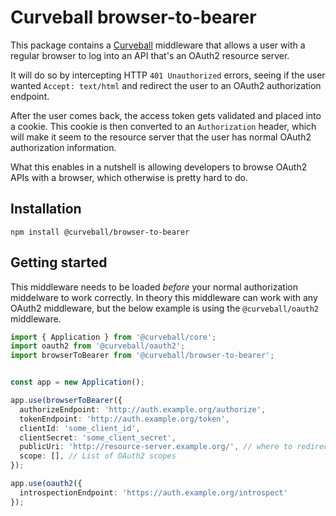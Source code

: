 Curveball browser-to-bearer
===========================

This package contains a [Curveball][1] middleware that allows a user with a
regular browser to log into an API that's an OAuth2 resource server.

It will do so by intercepting HTTP `401 Unauthorized` errors, seeing if the
user wanted `Accept: text/html` and redirect the user to an OAuth2
authorization endpoint.

After the user comes back, the access token gets validated and placed into a
cookie. This cookie is then converted to an `Authorization` header, which
will make it seem to the resource server that the user has normal OAuth2
authorization information.

What this enables in a nutshell is allowing developers to browse OAuth2 APIs
with a browser, which otherwise is pretty hard to do.


Installation
------------

    npm install @curveball/browser-to-bearer


Getting started
---------------

This middleware needs to be loaded *before* your normal authorization
middelware to work correctly. In theory this middleware can work with any
OAuth2 middleware, but the below example is using the `@curveball/oauth2`
middleware.

```typescript
import { Application } from '@curveball/core';
import oauth2 from '@curveball/oauth2';
import browserToBearer from '@curveball/browser-to-bearer';


const app = new Application();

app.use(browserToBearer({
  authorizeEndpoint: 'http://auth.example.org/authorize',
  tokenEndpoint: 'http://auth.example.org/token',
  clientId: 'some_client_id',
  clientSecret: 'some_client_secret',
  publicUri: 'http://resource-server.example.org/', // where to redirect back to
  scope: [], // List of OAuth2 scopes
});

app.use(oauth2({
  introspectionEndpoint: 'https://auth.example.org/introspect'
});
```


[1]: https://github.com/curveball/
